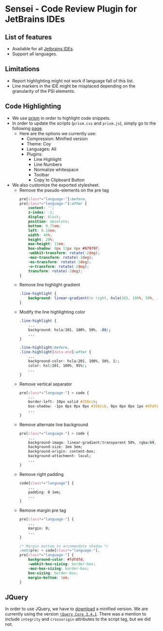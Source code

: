 # Sensei - Code Review Plugin for JetBrains IDEs

## List of features

- Available for all [Jetbrains IDEs](https://www.jetbrains.com/products.html#type=ide).
- Support all languages.

## Limitations

- Report highlighting might not work if language fall of this list.
- Line markers in the IDE might be misplaced depending on the granularity of the PSI elements. 

## Code Highlighting

- We use [prism](https://prismjs.com) in order to highlight code snippets.
- In order to update the scripts (`prism.css` and `prism.js`), simply go to the following [page](https://prismjs.com/download).
    - Here are the options we currently use:
        - Compression: Minified version 
        - Theme: Coy
        - Languages: All
        - Plugins: 
            - Line Highlight
            - Line Numbers
            - Normalize whitespace
            - Toolbar
            - Copy to Clipboard Button    
- We also customize the exported stylesheet.
    - Remove the pseudo-elements on the pre tag
        ```css
        pre[class*="language-"]:before,
        pre[class*="language-"]:after {
        	content: '';
        	z-index: -2;
        	display: block;
        	position: absolute;
        	bottom: 0.75em;
        	left: 0.18em;
        	width: 40%;
        	height: 20%;
        	max-height: 13em;
        	box-shadow: 0px 13px 8px #979797;
        	-webkit-transform: rotate(-2deg);
        	-moz-transform: rotate(-2deg);
        	-ms-transform: rotate(-2deg);
        	-o-transform: rotate(-2deg);
        	transform: rotate(-2deg);
        }
        ```
    - Remove line highlight gradient
        ```css
        .line-highlight {
            background: linear-gradient(to right, hsla(201, 100%, 50%, .1) 70%, hsla(201, 100%, 50%, 0));
        }
        ```
    - Modify the line highlighting color
        ```css
        .line-highlight {
            ...
            background: hsla(201, 100%, 50%, .08);
            ...
        }
        
        .line-highlight:before,
        .line-highlight[data-end]:after {
            ...
            background-color: hsla(201, 100%, 50%, 1);
            color: hsl(201, 100%, 95%);
            ...
        }
        ```
    - Remove vertical separator
        ```css
        pre[class*="language-"] > code {
            ...
            border-left: 10px solid #358ccb;
            box-shadow: -1px 0px 0px 0px #358ccb, 0px 0px 0px 1px #dfdfdf;
            ...
        }
        ``` 
    - Remove alternate line background
        ```css
        pre[class*="language-"] > code {
            ...
            background-image: linear-gradient(transparent 50%, rgba(69, 142, 209, 0.04) 50%);
            background-size: 3em 3em;
            background-origin: content-box;
            background-attachment: local;
            ...
        }
        ```
    - Remove right padding
        ```css
        code[class*="language"] {
            ...
            padding: 0 1em;
            ...
        }
        ```
    - Remove margin pre tag
        ```css
        pre[class*="language-"] {
            ...
            margin: 0;
            ...
        }
      
        /* Margin bottom to accommodate shadow */
        :not(pre) > code[class*="language-"],
        pre[class*="language-"] {
            background-color: #fdfdfd;
            -webkit-box-sizing: border-box;
            -moz-box-sizing: border-box;
            box-sizing: border-box;
            margin-bottom: 1em;
        }
        ```

## JQuery

In order to use JQuery, we have to [download](https://code.jquery.com/jquery/) a minified version.
We are currently using the version [`jQuery Core 3.4.1`](https://code.jquery.com/jquery-3.4.1.min.js).
There was a mention to include `integrity` and `crossorigin` attributes to the script tag, but we did not.
